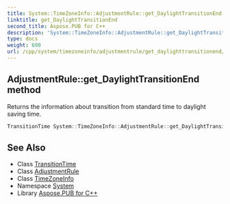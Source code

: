 ```yaml
---
title: System::TimeZoneInfo::AdjustmentRule::get_DaylightTransitionEnd method
linktitle: get_DaylightTransitionEnd
second_title: Aspose.PUB for C++
description: 'System::TimeZoneInfo::AdjustmentRule::get_DaylightTransitionEnd method. Returns the information about transition from standard time to daylight saving time in C++.'
type: docs
weight: 600
url: /cpp/system/timezoneinfo/adjustmentrule/get_daylighttransitionend/
---
```

## AdjustmentRule::get_DaylightTransitionEnd method


Returns the information about transition from standard time to daylight saving time.

```cpp
TransitionTime System::TimeZoneInfo::AdjustmentRule::get_DaylightTransitionEnd() const
```

## See Also

* Class [TransitionTime](../../transitiontime/)
* Class [AdjustmentRule](../)
* Class [TimeZoneInfo](../../)
* Namespace [System](../../../)
* Library [Aspose.PUB for C++](../../../../)
